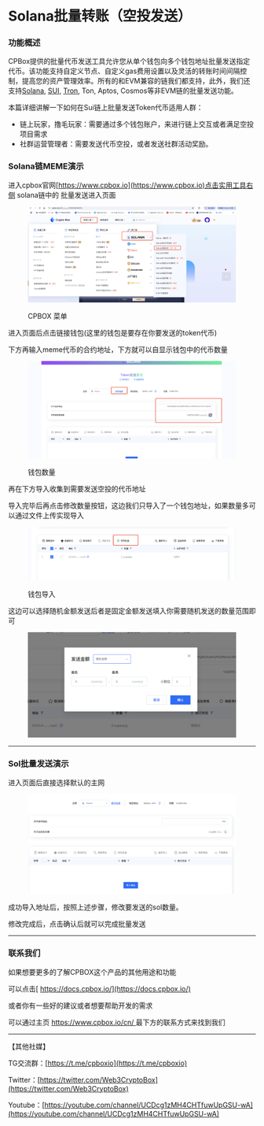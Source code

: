 # Solana批量转账（空投发送）

### 功能概述

CPBox提供的批量代币发送工具允许您从单个钱包向多个钱包地址批量发送指定代币。该功能支持自定义节点、自定义gas费用设置以及灵活的转账时间间隔控制，提高您的资产管理效率。所有的和EVM兼容的链我们都支持，此外，我们还支持[Solana](https://www.cpbox.io/cn/solana/batch/send), [SUI](https://www.cpbox.io/cn/sui/batch-send-token), [Tron](https://www.cpbox.io/cn/tron/batch-send-token), Ton, Aptos, Cosmos等非EVM链的批量发送功能。

本篇详细讲解一下如何在Sui链上批量发送Token代币适用人群：

* 链上玩家，撸毛玩家：需要通过多个钱包账户，来进行链上交互或者满足空投项目需求
* 社群运营管理者：需要发送代币空投，或者发送社群活动奖励。

### Solana链MEME演示

进入cpbox官网[https://www.cpbox.io](https://www.cpbox.io)点击实用工具右侧 solana链中的 批量发送进入页面

<figure><img src="../../.gitbook/assets/image (1) (1) (1) (1) (1).png" alt=""><figcaption><p>CPBOX 菜单</p></figcaption></figure>

进入页面后点击链接钱包(这里的钱包是要存在你要发送的token代币)

下方再输入meme代币的合约地址，下方就可以自显示钱包中的代币数量

<figure><img src="../../.gitbook/assets/image (1) (1) (1) (1) (1) (1).png" alt=""><figcaption><p>钱包数量</p></figcaption></figure>

再在下方导入收集到需要发送空投的代币地址

导入完毕后再点击修改数量按钮，这边我们只导入了一个钱包地址，如果数量多可以通过文件上传实现导入

<figure><img src="../../.gitbook/assets/image (2) (1) (1).png" alt=""><figcaption><p>钱包导入</p></figcaption></figure>

这边可以选择随机金额发送后者是固定金额发送填入你需要随机发送的数量范围即可

<figure><img src="../../.gitbook/assets/image (3) (1).png" alt=""><figcaption></figcaption></figure>

***

### Sol批量发送演示

进入页面后直接选择默认的主网

<figure><img src="../../.gitbook/assets/image (56).png" alt=""><figcaption></figcaption></figure>

成功导入地址后，按照上述步骤，修改要发送的sol数量。

修改完成后，点击确认后就可以完成批量发送

***

### 联系我们

如果想要更多的了解CPBOX这个产品的其他用途和功能

可以点击[ https://docs.cpbox.io/](https://docs.cpbox.io/)

或者你有一些好的建议或者想要帮助开发的需求

可以通过主页 [https://www.cpbox.io/cn/ ](https://www.cpbox.io/cn/)最下方的联系方式来找到我们

***

【其他社媒】

TG交流群：[https://t.me/cpboxio](https://t.me/cpboxio)

Twitter：[https://twitter.com/Web3CryptoBox](https://twitter.com/Web3CryptoBox)

Youtube：[https://youtube.com/channel/UCDcg1zMH4CHTfuwUpGSU-wA](https://youtube.com/channel/UCDcg1zMH4CHTfuwUpGSU-wA)
